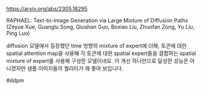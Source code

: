 https://arxiv.org/abs/2305.18295

RAPHAEL: Text-to-Image Generation via Large Mixture of Diffusion Paths (Zeyue Xue, Guanglu Song, Qiushan Guo, Boxiao Liu, Zhuofan Zong, Yu Liu, Ping Luo)

diffusion 모델에서 등장했던 time 방향의 mixture of expert에 더해, 토큰에 대한 spatial attention map을 사용해 각 토큰에 대한 spatial expert들을 결합하는 spatial mixture of expert를 사용해 구성한 모델이네요. 이 개선 하나만으로 달성한 성능은 아니겠지만 샘플 이미지들의 퀄리티가 꽤 좋아 보입니다.

#ddpm 